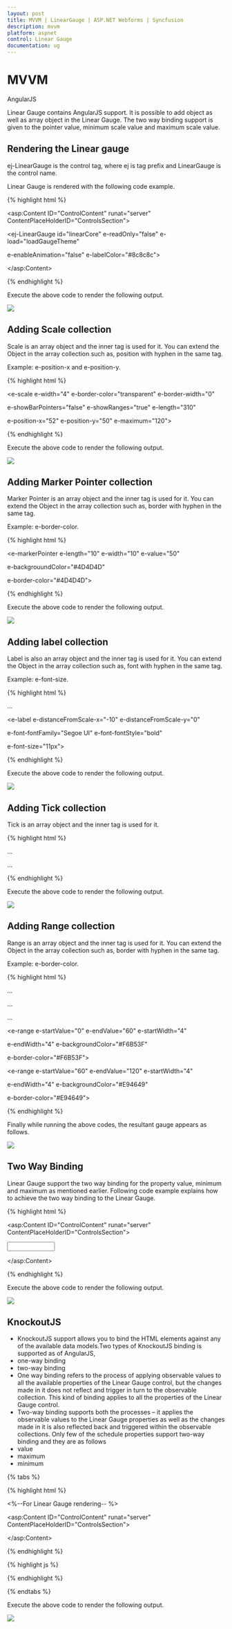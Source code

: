 ```yaml
---
layout: post
title: MVVM | LinearGauge | ASP.NET Webforms | Syncfusion
description: mvvm
platform: aspnet
control: Linear Gauge
documentation: ug
---
```


# MVVM

AngularJS

Linear Gauge contains AngularJS support. It is possible to add object as well as array object in the Linear Gauge. The two way binding support is given to the pointer value, minimum scale value and maximum scale value. 


## Rendering the Linear gauge

ej-LinearGauge is the control tag, where ej is tag prefix and LinearGauge is the control name.

Linear Gauge is rendered with the following code example. 

{% highlight html %}

<asp:Content ID="ControlContent" runat="server" ContentPlaceHolderID="ControlsSection">

<div ng-app="syncApp">

<div ng-controller="LinearGauge">

<ej-LinearGauge id="linearCore" e-readOnly="false" e-load="loadGaugeTheme"

e-enableAnimation="false" e-labelColor="#8c8c8c">

</ej-LinearGauge>

</asp:Content>

</div>

</div>

<script type="text/javascript">

<!—binding the value to the scope variables in application controller-->

angular.module('syncApp', ['ejangular'])

.controller('LinearGauge', function ($scope) {

$scope.value = 0;

});

</script>

{% endhighlight %}

Execute the above code to render the following output.

![](MVVM_images/MVVM_img1.png)



## Adding Scale collection

Scale is an array object and the inner tag is used for it. You can extend the Object in the array collection such as, position with hyphen in the same tag.

Example: e-position-x and e-position-y. 

{% highlight html %}

<!--To Render the Linear gauge-->

<ej-LinearGauge id="linearCore">

<!--Adding Scale collection to the Linear gauge-->

<e-scales>

<e-scale e-width="4" e-border-color="transparent" e-border-width="0"

e-showBarPointers="false" e-showRanges="true" e-length="310"

e-position-x="52" e-position-y="50" e-maximum="120">

</e-scale>

</e-scales>

</ej-LinearGauge>

{% endhighlight %}





Execute the above code to render the following output.

![](MVVM_images/MVVM_img2.png)



## Adding Marker Pointer collection

Marker Pointer is an array object and the inner tag is used for it. You can extend the Object in the array collection such as, border with hyphen in the same tag.

Example: e-border-color.

{% highlight html %}

<!--To Render the Linear gauge-->

<ej-LinearGauge id="linearCore">

<!--Adding Scale collection to the Linear gauge-->

<e-scales>

<e-scale>

<!--Adding marker pointer collection to the Scale collection-->

<e-markerPointers>

<e-markerPointer e-length="10" e-width="10" e-value="50"

e-backgrouundColor="#4D4D4D"

e-border-color="#4D4D4D">

</e-markerPointer>

</e-markerPointers>

</e-scale>

</e-scales>

</ej-LinearGauge>

{% endhighlight %} 





Execute the above code to render the following output.

![](MVVM_images/MVVM_img3.png)



## Adding label collection

Label is also an array object and the inner tag is used for it. You can extend the Object in the array collection such as, font with hyphen in the same tag.

Example: e-font-size. 

{% highlight html %}

<!--To Render the Linear gauge-->

<ej-LinearGauge id="linearCore">

<!--Adding Scale collection to the Linear gauge-->

<e-scales>

<e-scale>

<!--Adding marker pointer collection to the Scale collection-->

<e-markerPointers>…</e-markerPointers>

<!--Adding label collection to the Scale collection-->

<e-labels>

<e-label  e-distanceFromScale-x="-10" e-distanceFromScale-y="0"

e-font-fontFamily="Segoe UI" e-font-fontStyle="bold"

e-font-size="11px">

</e-label>

</e-labels>

</e-scale>

</e-scales>

</ej-LinearGauge>

{% endhighlight %}





Execute the above code to render the following output.

![](MVVM_images/MVVM_img4.png)



## Adding Tick collection

Tick is an array object and the inner tag is used for it.

{% highlight html %}

<!--To Render the Linear gauge-->

<ej-LinearGauge id="linearCore">

<!--Adding Scale collection to the Linear gauge-->

<e-scales>

<e-scale>

<!--Adding marker pointer collection to the Scale collection-->

<e-markerPointers>…</e-markerPointers>

<!--Adding label collection to the Scale collection-->

<e-labels>…</e-labels>

<!--Adding tick collection to the Scale collection-->

<e-ticks>

<e-tick e-type="majorinterval" e-width="2" e-color="#8c8c8c">

</e-tick>

</e-ticks>

</e-scale>

</e-scales>

</ej-LinearGauge>

{% endhighlight %}





Execute the above code to render the following output.

![](MVVM_images/MVVM_img5.png)



## Adding Range collection

Range is an array object and the inner tag is used for it. You can extend the Object in the array collection such as, border with hyphen in the same tag.

Example: e-border-color. 

{% highlight html %}

<!--To Render the Linear gauge-->

<ej-LinearGauge id="linearCore">

<!--Adding Scale collection to the Linear gauge-->

<e-scales>

<e-scale>



<!--Adding marker pointer collection to the Scale collection-->

<e-markerPointers>…</e-markerPointers>



<!--Adding label collection to the Scale collection-->

<e-labels>…</e-labels>



<!--Adding tick collection to the Scale collection-->

<e-ticks>…</e-ticks>



<!--Adding range collection to the Scale collection-->



<e-ranges>

<e-range e-startValue="0" e-endValue="60" e-startWidth="4"

e-endWidth="4" e-backgroundColor="#F6B53F"

e-border-color="#F6B53F">

</e-range>

<e-range e-startValue="60" e-endValue="120" e-startWidth="4"

e-endWidth="4" e-backgroundColor="#E94649"

e-border-color="#E94649">

</e-range>

</e-ranges>

</e-scale>

</e-scales>

</ej-LinearGauge>


{% endhighlight %}




Finally while running the above codes, the resultant gauge appears as follows.

![](MVVM_images/MVVM_img6.png)



## Two Way Binding 

Linear Gauge support the two way binding for the property value, minimum and maximum as mentioned earlier. Following code example explains how to achieve the two way binding to the Linear Gauge.

{% highlight html %}

<asp:Content ID="ControlContent" runat="server" ContentPlaceHolderID="ControlsSection">

<div ng-app="syncApp">

<div ng-controller="LinearGauge">

<div id="linearframe">

<ej-LinearGauge id="linearCore" e-value="value" e-readOnly="false" e-load="loadGaugeTheme" e-enableAnimation="false" e-labelColor="#8c8c8c">

</ej-LinearGauge>

</div>

<input type="text" id="txtMax" e-value="value" ej-numerictextbox ng-model="value"  e-decimalplaces="2" e-showspinbutton="false" Style="width:110px"/>

</asp:Content>

</div>

</div>

<script type="text/javascript">

<!—binding the value to the scope variables in application controller-->

angular.module('syncApp', ['ejangular'])

.controller('LinearGauge', function ($scope) {

$scope.value = 50;

});

</script>

{% endhighlight %}





Execute the above code to render the following output.

![](MVVM_images/MVVM_img7.png)



## KnockoutJS

* KnockoutJS support allows you to bind the HTML elements against any of the available data models.Two types of KnockoutJS binding is supported as of AngularJS,
* one-way binding
* two-way binding
* One way binding refers to the process of applying observable values to all the available properties of the Linear Gauge control, but the changes made in it does not reflect and trigger in turn to the observable collection. This kind of binding applies to all the properties of the Linear Gauge control.
* Two-way binding supports both the processes – it applies the observable values to the Linear Gauge properties as well as the changes made in it is also reflected back and triggered within the observable collections. Only few of the schedule properties support two-way binding and they are as follows
* value
* maximum 
* minimum

{% tabs %}

{% highlight html %}

<%--For Linear Gauge rendering-- %>

<asp:Content ID="ControlContent" runat="server" ContentPlaceHolderID="ControlsSection">

<div ng-app="syncApp">

<div ng-controller="LinearGauge">

<div id="linearCore" style="width:100%" data-bind="ejLinearGauge:({value:samplevalue,minimum:sampleminimum,maximum:samplemaximum,readOnly:false,enableAnimation: false,labelColor: '#8c8c8c', width: 500, load:'loadGaugeTheme',

scales: [{

width: 4, border: { color: 'transparent', width: 0 }, showBarPointers: false, showRanges: true, length: 310,

position: { x: 52, y: 50 }, markerPointers: [{

length: 10, width: 10, backgroundColor: '#4D4D4D', border: { color: '#4D4D4D' }

}],

labels: [{ font: { size: '11px', fontFamily: 'Segoe UI', fontStyle: 'bold' }, distanceFromScale: { x: -13 } }],

ticks: [{ type: 'majorinterval', width: 1, color: '#8c8c8c' }],

ranges: [{

endValue: 60,

startValue: 0,

backgroundColor: '#F6B53F',

border: { color: '#F6B53F' }, startWidth: 4, endWidth: 4

}, {

endValue: 100,

startValue: 60,

backgroundColor: '#E94649',

border: { color: '#E94649' }, startWidth: 4, endWidth: 4

}]

}]})"></div>

</asp:Content>

</div>

</div>

{% endhighlight %}



{% highlight js %}

<script type="text/javascript">

window.viewModel = {

sampleValue: ko.observable(50),

sampleMinimum: ko.observable(0),

sampleMaximum: ko.observable(100),

};

$(function () {

ko.applyBindings(viewModel);

$("#sampleProperties").ejPropertiesPanel();

});

</script>

{% endhighlight %}

{% endtabs %}


Execute the above code to render the following output.

![](MVVM_images/MVVM_img8.png)